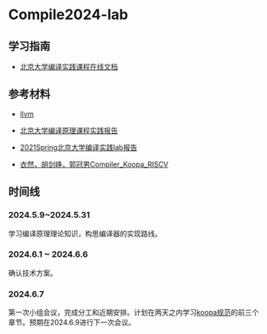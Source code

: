 # Compile2024-lab

## 学习指南

- [北京大学编译实践课程在线文档](https://pku-minic.github.io/online-doc/#/lv1-main/parsing-main)

## 参考材料

- [llvm](https://llvm.org/docs/)
- [北京大学编译原理课程实践报告](https://zhuanlan.zhihu.com/p/640953686)
- [2021Spring北京大学编译实践lab报告](https://zhuanlan.zhihu.com/p/584830038)

- [衣然，胡剑峥，郭冠男Compiler_Koopa_RISCV](https://github.com/HocRiser01/Compiler_Koopa_RISCV)

## 时间线

### 2024.5.9~2024.5.31
学习编译原理理论知识，构思编译器的实现路线。

### 2024.6.1 ~ 2024.6.6
确认技术方案。

### 2024.6.7
第一次小组会议，完成分工和近期安排。计划在两天之内学习[koopa规范]([https://pku-minic.github.io/online-doc/#/])的前三个章节。预期在2024.6.9进行下一次会议。



